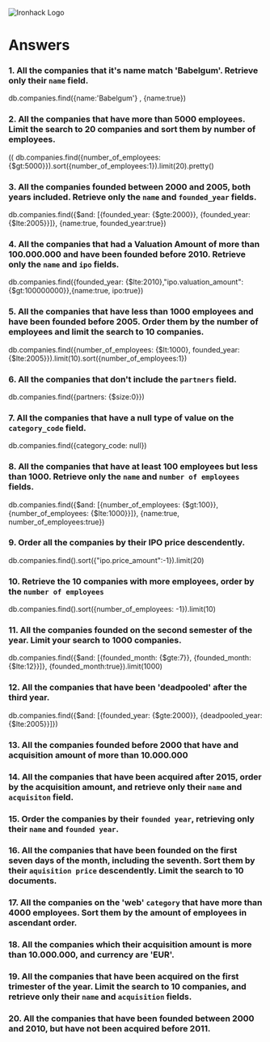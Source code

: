 ![Ironhack Logo](https://i.imgur.com/1QgrNNw.png)

# Answers

### 1. All the companies that it's name match 'Babelgum'. Retrieve only their `name` field.

db.companies.find({name:'Babelgum'} , {name:true})

### 2. All the companies that have more than 5000 employees. Limit the search to 20 companies and sort them by **number of employees**.
((
db.companies.find({number_of_employees: {$gt:5000}}).sort({number_of_employees:1}).limit(20).pretty()

### 3. All the companies founded between 2000 and 2005, both years included. Retrieve only the `name` and `founded_year` fields.
db.companies.find({$and: [{founded_year: {$gte:2000}}, {founded_year: {$lte:2005}}]}, {name:true, founded_year:true})


### 4. All the companies that had a Valuation Amount of more than 100.000.000 and have been founded before 2010. Retrieve only the `name` and `ipo` fields.

db.companies.find({founded_year: {$lte:2010},"ipo.valuation_amount": {$gt:100000000}},{name:true, ipo:true})


### 5. All the companies that have less than 1000 employees and have been founded before 2005. Order them by the number of employees and limit the search to 10 companies.

db.companies.find({number_of_employees: {$lt:1000}, founded_year: {$lte:2005}}).limit(10).sort({number_of_employees:1})

### 6. All the companies that don't include the `partners` field.

db.companies.find({partners: {$size:0}})

### 7. All the companies that have a null type of value on the `category_code` field.

db.companies.find({category_code: null})

### 8. All the companies that have at least 100 employees but less than 1000. Retrieve only the `name` and `number of employees` fields.

db.companies.find({$and: [{number_of_employees: {$gt:100}}, {number_of_employees: {$lte:1000}}]}, {name:true, number_of_employees:true})

### 9. Order all the companies by their IPO price descendently.

db.companies.find().sort({"ipo.price_amount":-1}).limit(20)

### 10. Retrieve the 10 companies with more employees, order by the `number of employees`

db.companies.find().sort({number_of_employees: -1}).limit(10)

### 11. All the companies founded on the second semester of the year. Limit your search to 1000 companies.

db.companies.find({$and: [{founded_month: {$gte:7}}, {founded_month: {$lte:12}}]}, {founded_month:true}).limit(1000)

### 12. All the companies that have been 'deadpooled' after the third year.

db.companies.find({$and: [{founded_year: {$gte:2000}}, {deadpooled_year: {$lte:2005}}]})

### 13. All the companies founded before 2000 that have and acquisition amount of more than 10.000.000

<!-- Your Code Goes Here -->

### 14. All the companies that have been acquired after 2015, order by the acquisition amount, and retrieve only their `name` and `acquisiton` field.

<!-- Your Code Goes Here -->

### 15. Order the companies by their `founded year`, retrieving only their `name` and `founded year`.

<!-- Your Code Goes Here -->

### 16. All the companies that have been founded on the first seven days of the month, including the seventh. Sort them by their `aquisition price` descendently. Limit the search to 10 documents.

<!-- Your Code Goes Here -->

### 17. All the companies on the 'web' `category` that have more than 4000 employees. Sort them by the amount of employees in ascendant order.

<!-- Your Code Goes Here -->

### 18. All the companies which their acquisition amount is more than 10.000.000, and currency are 'EUR'.

<!-- Your Code Goes Here -->

### 19. All the companies that have been acquired on the first trimester of the year. Limit the search to 10 companies, and retrieve only their `name` and `acquisition` fields.

<!-- Your Code Goes Here -->

### 20. All the companies that have been founded between 2000 and 2010, but have not been acquired before 2011.

<!-- Your Code Goes Here -->
